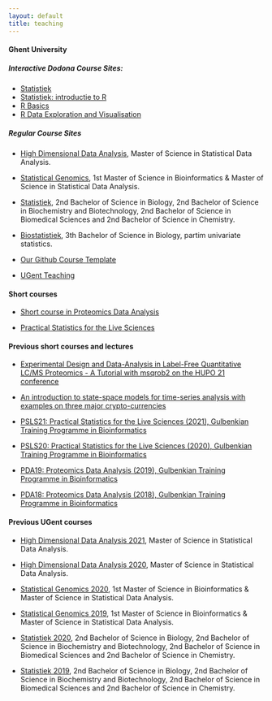```yaml
---
layout: default
title: teaching
---
```


#### Ghent University

##### Interactive Dodona Course Sites:
- [Statistiek](https://dodona.ugent.be/en/courses/469/)
- [Statistiek: introductie to R](https://dodona.ugent.be/en/courses/804/)
- [R Basics](https://dodona.ugent.be/nl/courses/335/)
- [R Data Exploration and Visualisation](https://dodona.ugent.be/nl/courses/345/)

##### Regular Course Sites

- [High Dimensional Data Analysis](https://statomics.github.io/HDDA/), Master of Science in Statistical Data Analysis.

- [Statistical Genomics](https://statomics.github.io/SGA/), 1st Master of Science in Bioinformatics & Master of Science in Statistical Data Analysis.

- [Statistiek](https://statomics.github.io/sbc/), 2nd Bachelor of Science in Biology, 2nd Bachelor of Science in Biochemistry and Biotechnology, 2nd Bachelor of Science in Biomedical Sciences and 2nd Bachelor of Science in Chemistry.

- [Biostatistiek](https://statomics.github.io/biostatistics/), 3th Bachelor of Science in Biology, partim univariate statistics.

- [Our Github Course Template](https://github.com/statOmics/Rmd-website)

- [UGent Teaching](https://telefoonboek.ugent.be/nl/people/801001441317)

#### Short courses 

- [Short course in Proteomics Data Analysis](https://statomics.github.io/PDA/)

- [Practical Statistics for the Live Sciences](https://statOmics.github.io/PSLS/)


#### Previous short courses and lectures

- [Experimental Design and Data-Analysis in Label-Free Quantitative LC/MS Proteomics - A Tutorial with msqrob2 on the HUPO 21 conference](https://statomics.github.io/hupo21/)

- [An introduction to state-space models for time-series analysis with examples on three major crypto-currencies](https://statomics.github.io/StateSpaceCrypto/)

- [PSLS21: Practical Statistics for the Live Sciences (2021), Gulbenkian Training Programme in Bioinformatics](https://gtpb.github.io/PSLS21/)

- [PSLS20: Practical Statistics for the Live Sciences (2020), Gulbenkian Training Programme in Bioinformatics](https://gtpb.github.io/PSLS20/)

- [PDA19: Proteomics Data Analysis (2019), Gulbenkian Training Programme in Bioinformatics](https://gtpb.github.io/PDA19/)

- [PDA18: Proteomics Data Analysis (2018), Gulbenkian Training Programme in Bioinformatics](https://gtpb.github.io/PDA18/)

#### Previous UGent courses

- [High Dimensional Data Analysis 2021](https://statomics.github.io/HDDA21/), Master of Science in Statistical Data Analysis.

- [High Dimensional Data Analysis 2020](https://statomics.github.io/HDA2020/), Master of Science in Statistical Data Analysis.

- [Statistical Genomics 2020](https://statomics.github.io/SGA2020/), 1st Master of Science in Bioinformatics & Master of Science in Statistical Data Analysis.

- [Statistical Genomics 2019](https://statomics.github.io/SGA2019/), 1st Master of Science in Bioinformatics & Master of Science in Statistical Data Analysis.

- [Statistiek 2020](https://statomics.github.io/sbc20/), 2nd Bachelor of Science in Biology, 2nd Bachelor of Science in Biochemistry and Biotechnology, 2nd Bachelor of Science in Biomedical Sciences and 2nd Bachelor of Science in Chemistry.

- [Statistiek 2019](https://statomics.github.io/statistiekCursusNotas/), 2nd Bachelor of Science in Biology, 2nd Bachelor of Science in Biochemistry and Biotechnology, 2nd Bachelor of Science in Biomedical Sciences and 2nd Bachelor of Science in Chemistry.


